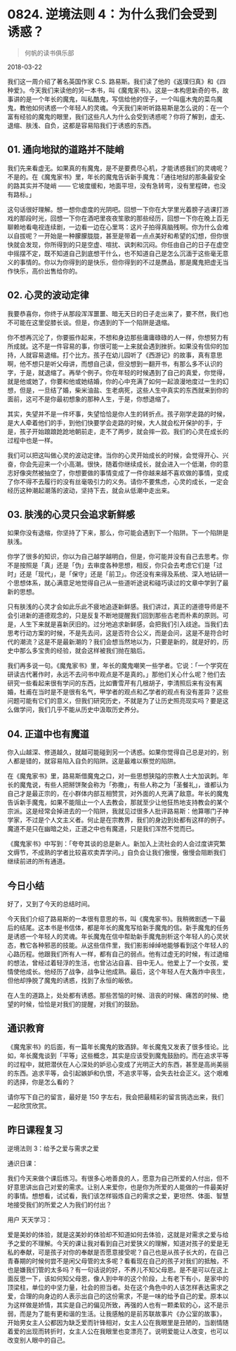 # 0824. 逆境法则 4：为什么我们会受到诱惑？

> 何帆的读书俱乐部

2018-03-22

我们这一周介绍了著名英国作家 C.S. 路易斯。我们读了他的《返璞归真》和《四种爱》。今天我们来读他的另一本书，叫《魔鬼家书》。这是一本构思新奇的书，故事讲的是一个年长的魔鬼，叫私酷鬼，写信给他的侄子，一个叫瘟木鬼的菜鸟魔鬼，教他如何诱惑一个年轻人的灵魂。今天我们来听听路易斯是怎么说的：在一个富有经验的魔鬼的眼里，我们这些凡人为什么会受到诱惑呢？你将了解到，虚无、退缩、肤浅、自负，这都是容易陷我们于诱惑的东西。

## 01. 通向地狱的道路并不陡峭

我们先来看虚无。如果真的有魔鬼，是不是要费尽心机，才能诱惑我们的灵魂呢？不是的。在《魔鬼家书》里，年长的魔鬼告诉新手魔鬼：「通往地狱的那条最安全的路其实并不陡峭 —— 它坡度缓和，地面平坦，没有急转弯，没有里程碑，也没有路标。」

这句话很好理解。想一想你虚度的光阴吧。回想一下你在大学里光着膀子逃课打游戏的那段时光，回想一下你在酒吧里夜夜笙歌的那些经历，回想一下你在晚上百无聊赖地看电视连续剧，一边看一边在心里骂：这片子拍得真脑残啊。你为什么会难以自拔呢？一开始是一种朦朦胧胧，甚至是带着一点点美好和希望的幻想，但你很快就会发现，你所得到的只是空虚、喧扰、讽刺和沉闷。你任由自己的日子在虚空中摇摆不定，既不知道自己到底想干什么，也不知道自己是怎么沉湎于这些毫无意义的事情的。你以为你得到的是快乐，但你得到的不过是赝品，那是魔鬼把虚无当作快乐，高价出售给你的。

## 02. 心灵的波动定律

我要恭喜你，你终于从那段浑浑噩噩、暗无天日的日子走出来了，要不然，我们也不可能在这里促膝长谈。但是，你遇到的下一个陷阱是退缩。

你不想再沉沦了，你要振作起来，不想和身边那些庸庸碌碌的人一样，你想努力有所成就。这不是一件容易的事，你很可能一上来就会遇到挫折。如果没有信仰的加持，人就容易退缩。打个比方。孩子在幼儿园听了《西游记》的故事，真有意思啊，他不想只是听父母讲，而想自己读，但没想到一翻开书，有那么多不认识的字，于是，就退缩了。再举个例子。你在年轻的时候遇到了自己的真爱，你觉得，就是他或她了，你要和他或她结婚，你的心中充满了如何一起浪漫地度过一生的幻想，但是，一旦结了婚，柴米油盐、生老病死，这些人生中真实的东西就来到你的面前，这可不是你最初想象的那种人生，于是，你想退缩了。

其实，失望并不是一件坏事，失望恰恰是你人生的转折点。孩子刚学走路的时候，是大人牵着他们的手，到他们快要学会走路的时候，大人就会松开保护的手，于是，孩子开始踉踉跄跄地朝前走，走不了两步，就会摔一跤。我们的心灵在成长的过程中也是一样。

我们可以把这叫做心灵的波动定律。当你的心灵开始成长的时候，会觉得开心、兴奋，你会先迎来一个小高潮。很快，随着你继续成长，就会进入一个低潮，你的意志好像突然被抽空了，你想要做的事情变成了一件你越来越不喜欢做的事情，变成了你不得不去履行的没有丝毫吸引力的义务。请你不要焦虑，心灵的成长，一定会经历这种潮起潮落的波动，坚持下去，就会从低潮中走出来。

## 03. 肤浅的心灵只会追求新鲜感

如果你没有退缩，你坚持了下来，那么，你可能会遇到下一个陷阱。下一个陷阱是肤浅。

你学了很多的知识，你以为自己越学越明白，但是，你可能并没有自己去思考。你不是按照是「真」还是「伪」去审度各种思想，相反，你只会去考虑它们是「过时」还是「现代」，是「保守」还是「前卫」。你还没有来得及系统、深入地钻研一个思想体系，就心满意足地觉得自己从一些道听途说和碰巧读过的文章中学到了最新的思想。

只有肤浅的心灵才会如此乐此不疲地追逐新鲜感。我们讲过，真正的道德导师是不会引进新的道德观念的，只是反复不断地提醒我们回到那些古老而朴素的原则。可是，人生下来就是喜新厌旧的。过分地追求新鲜感，会把我们引入歧途。当我们去思考行动方案的时候，不是先去问，这是否符合公义，而是会问，这是不是符合时代的潮流？这是不是最新潮的？我们会想当然地以为，只要是新的，就是好的，历史中那么多宝贵的经验，就会这样被我们抛在脑后。

我们再多说一句。《魔鬼家书》里，年长的魔鬼嘲笑一些学者。它说：「一个学究在研读古代著作时，永远不去问书中观点是不是真的。」那他们关心什么呢？他们去研究一些看起来很有学问的东西，比如曹雪芹有几根胡子，李清照后来有没有离婚，杜甫在当时是不是很有名气，甲学者的观点和乙学者的观点有没有差异？这些问题可能有它们的意义，但我们研究历史，不就是为了让历史照亮现实吗？要是这么做学问，我们几乎不能从历史中汲取历史养分。

## 04. 正道中也有魔道

你入山越深、修道越久，就越可能碰到另一个诱惑。如果你觉得自己总是对的，别人都是错的，就容易陷入自负的陷阱。这是最难以察觉的陷阱。

在《魔鬼家书》里，路易斯借魔鬼之口，对一些思想狭隘的宗教人士大加讽刺。年长的魔鬼说，有些人把掰饼聚会称为「弥撒」，有些人称之为「圣餐礼」，谁都认为自己才是最正宗的，在小群体内部互相赞赏，对外面的人充满了敌意。年长的魔鬼告诉新手魔鬼，如果不能阻止一个人去教会，那就至少让他狂热地支持教会的某个宗派。这是经常会掉进去的一个陷阱，我就见过很多人批评路易斯：他算哪门子神学家，不过是个人文主义者。何止是在宗教界，我们的身边到处都有这样的例子。魔道不是只在幽暗之处，正道之中也有魔道，只是我们浑然不觉而已。

《魔鬼家书》中写到：「夸夸其谈的总是新人。新加入上流社会的人会过度讲究繁文缛节，不成熟的学者比较喜欢卖弄学问。」自负会让我们傲慢，傲慢会阻断我们继续前进的所有通道。

## 今日小结

好了，又到了今天的总结时间。

今天我们介绍了路易斯的一本很有意思的书，叫《魔鬼家书》。我稍微剧透一下最后的结尾。这本书是书信体，都是年长的魔鬼写给新手魔鬼的信。新手魔鬼的任务是诱惑一个年轻人的灵魂。年长魔鬼在信中帮助新手魔鬼剖析这个年轻人的心灵状态，教它各种邪恶的技能。从这些信件里，我们影影绰绰地能够看到这个年轻人的心路历程。他跟我们所有人一样，都有自己的弱点。他有过虚无的时候，有过退缩的想法，曾经过着轻浮的生活，也曾沾沾自喜、目中无人。他爱上了一个女孩，爱情使他成长。他经历了战争，战争让他成熟。最后，这个年轻人在大轰炸中丧生，但他却挣脱了魔鬼的诱惑，找到了永恒的皈依。

在人生的道路上，处处都有诱惑。那些苦恼的时候、沮丧的时候、痛苦的时候、绝望的时候，恰恰是对我们的提醒，对我们的鼓励。

## 通识教育

《魔鬼家书》的后面，有一篇年长魔鬼的致酒辞。年长魔鬼又发表了很多怪论。比如，年长魔鬼谈到「平等」这些概念，其实是应该受到魔鬼鼓励的。而在追求平等的过程中，就把潜伏在人心深处的妒忌心变成了光明正大的东西，甚至是高尚美丽的东西。追求平等，会引起嫉妒和仇恨，不追求平等，会失去社会正义。这个艰难的选择，你是怎么看的？

请你写下自己的留言，最好是 150 字左右，我会把最精彩的留言挑选出来，我们一起欣赏欣赏。

## 昨日课程复习

逆境法则 3：给予之爱与需求之爱

通识日课：

我们今天来做个课后练习。有很多心地善良的人，愿意为自己所爱的人付出，但不好意思讲出自己对爱的需求。让别人来爱你，也是你为所爱的人能做的一件最美好的事情。想想看，试试看，我们该怎样锻炼自己的需求之爱，更坦然、体面、智慧地接受我们的所爱之人为我们的付出？

用户 天天学习：

爱是美妙的体验，就是这美妙的体验却不知道如何去体验，这就是对需求之爱与给予之爱的不理解。今天的课让我对看到自己对爱狭义的理解，知道对孩子的爱是无私的奉献，可是孩子对你的奉献是否愿意接受呢？自己也是从孩子长大的，在自己青春期的时候何尝不是闲父母管的太多呢？看看现在自己的孩子对我们的抵触，不也是嫌我们管的太多吗？有一句话说的好，不养儿不知父母恩。是不是可以在这上面反思一下，该如何知父母恩，像人到中年的这个阶段，上有老下有小，是家中的顶梁柱，单位的中坚力量，社会的担当者。处在这个角色中的人该怎样表达需求之爱，合理的向身边的人表示出自己的这份需求，不是一味的给予自己的爱。原本以为这样做是娇情，其实是自己的偏见所致，再强的人也有一颗柔软的心，这不是示弱，而是为了能有更和谐的生活。让我感触的是前苏联故事片《办公室的故事》，开始男女主人公都因为缺乏爱而针锋相对，女主人公在我眼里是丑陋的，当剧情随着爱的出现而转折时，女主人公在我眼里也变漂亮了。说明爱能让人改变，也可以改变别人眼中的自己。

